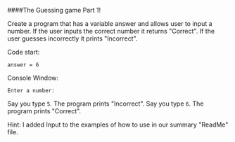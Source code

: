 ####The Guessing game Part 1! 

Create a program that has a variable answer and allows user to input a number. If the user inputs the correct number it returns "Correct". If the user guesses incorrectly it prints "Incorrect".

Code start: 
```
answer = 6
```

Console Window: 

``` 
Enter a number: 
```

Say you type ```5```. The program prints "Incorrect". 
Say you type ```6```. The program prints "Correct".



Hint: I added Input to the examples of how to use in our summary "ReadMe" file. 
